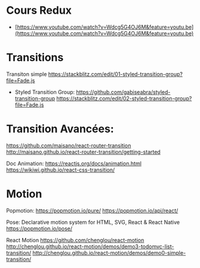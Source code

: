 # Cours Redux

- [https://www.youtube.com/watch?v=Wdcg5G4OJ6M&feature=youtu.be](https://www.youtube.com/watch?v=Wdcg5G4OJ6M&feature=youtu.be)

# Transitions

Transiton simple
https://stackblitz.com/edit/01-styled-transition-group?file=Fade.js

- Styled Transition Group: https://github.com/gabiseabra/styled-transition-group
  https://stackblitz.com/edit/02-styled-transition-group?file=Fade.js

# Transition Avancées:

https://github.com/maisano/react-router-transition
http://maisano.github.io/react-router-transition/getting-started

Doc Animation:
https://reactjs.org/docs/animation.html
https://wikiwi.github.io/react-css-transition/

# Motion

Popmotion:
https://popmotion.io/pure/
https://popmotion.io/api/react/

Pose: Declarative motion system for HTML, SVG, React & React Native
https://popmotion.io/pose/

React Motion
https://github.com/chenglou/react-motion
http://chenglou.github.io/react-motion/demos/demo3-todomvc-list-transition/
http://chenglou.github.io/react-motion/demos/demo0-simple-transition/
